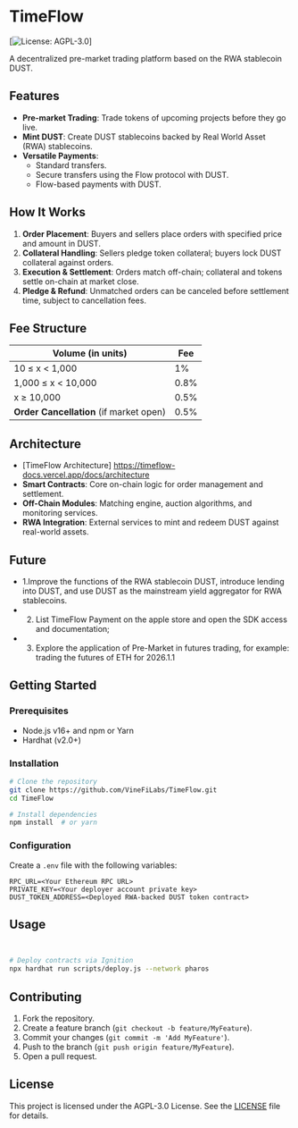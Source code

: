 # TimeFlow

[![License: AGPL-3.0](https://img.shields.io/badge/License-AGPL%20v3-blue.svg)]

A decentralized pre-market trading platform based on the RWA stablecoin DUST.

## Features
- **Pre-market Trading**: Trade tokens of upcoming projects before they go live. 
- **Mint DUST**: Create DUST stablecoins backed by Real World Asset (RWA) stablecoins.
- **Versatile Payments**:
  - Standard transfers.
  - Secure transfers using the Flow protocol with DUST.
  - Flow-based payments with DUST.

## How It Works
1. **Order Placement**: Buyers and sellers place orders with specified price and amount in DUST.
2. **Collateral Handling**: Sellers pledge token collateral; buyers lock DUST collateral against orders.
3. **Execution & Settlement**: Orders match off-chain; collateral and tokens settle on-chain at market close.
4. **Pledge & Refund**: Unmatched orders can be canceled before settlement time, subject to cancellation fees.

## Fee Structure
| Volume (in units)                            | Fee      |
|----------------------------------------------|----------|
| 10 ≤ x < 1,000                               | 1%       |
| 1,000 ≤ x < 10,000                           | 0.8%     |
| x ≥ 10,000                                   | 0.5%     |
| **Order Cancellation** (if market open)      | 0.5%     |

## Architecture
- [TimeFlow Architecture] <https://timeflow-docs.vercel.app/docs/architecture>
- **Smart Contracts**: Core on-chain logic for order management and settlement.
- **Off-Chain Modules**: Matching engine, auction algorithms, and monitoring services.
- **RWA Integration**: External services to mint and redeem DUST against real-world assets.

## Future
- 1.Improve the functions of the RWA stablecoin DUST, introduce lending into DUST, and use DUST as the mainstream yield aggregator for RWA stablecoins.
- 2. List TimeFlow Payment on the apple store and open the SDK access and documentation;
- 3. Explore the application of Pre-Market in futures trading, for example: trading the futures of ETH for 2026.1.1

## Getting Started
### Prerequisites
- Node.js v16+ and npm or Yarn
- Hardhat (v2.0+)

### Installation
```bash
# Clone the repository
git clone https://github.com/VineFiLabs/TimeFlow.git
cd TimeFlow

# Install dependencies
npm install  # or yarn
```

### Configuration
Create a `.env` file with the following variables:
```
RPC_URL=<Your Ethereum RPC URL>
PRIVATE_KEY=<Your deployer account private key>
DUST_TOKEN_ADDRESS=<Deployed RWA-backed DUST token contract>
```

## Usage
```bash


# Deploy contracts via Ignition
npx hardhat run scripts/deploy.js --network pharos
```

## Contributing
1. Fork the repository.
2. Create a feature branch (`git checkout -b feature/MyFeature`).
3. Commit your changes (`git commit -m 'Add MyFeature'`).
4. Push to the branch (`git push origin feature/MyFeature`).
5. Open a pull request.

## License
This project is licensed under the AGPL-3.0 License. See the [LICENSE](LICENSE) file for details.
